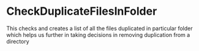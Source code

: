 # CheckDuplicateFilesInFolder
This checks and creates a list of all the files duplicated in particular folder which helps us further in taking decisions in removing duplication from a directory
